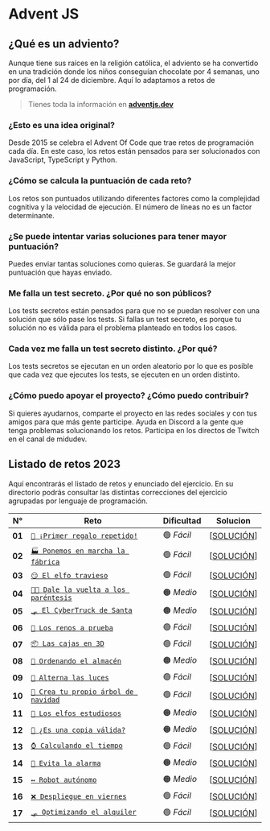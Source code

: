 # Advent JS

## ¿Qué es un adviento?

Aunque tiene sus raíces en la religión católica, el adviento se ha convertido en una tradición donde los niños conseguían chocolate por 4 semanas, uno por día, del 1 al 24 de diciembre. Aquí lo adaptamos a retos de programación.

> Tienes toda la información en **[adventjs.dev](https://adventjs.dev/es)**

### ¿Esto es una idea original?

Desde 2015 se celebra el Advent Of Code que trae retos de programación cada día. En este caso, los retos están pensados para ser solucionados con JavaScript, TypeScript y Python.

### ¿Cómo se calcula la puntuación de cada reto?

Los retos son puntuados utilizando diferentes factores como la complejidad cognitiva y la velocidad de ejecución. El número de líneas no es un factor determinante.

### ¿Se puede intentar varias soluciones para tener mayor puntuación?

Puedes enviar tantas soluciones como quieras. Se guardará la mejor puntuación que hayas enviado.

### Me falla un test secreto. ¿Por qué no son públicos?

Los tests secretos están pensados para que no se puedan resolver con una solución que sólo pase los tests. Si fallas un test secreto, es porque tu solución no es válida para el problema planteado en todos los casos.

### Cada vez me falla un test secreto distinto. ¿Por qué?

Los tests secretos se ejecutan en un orden aleatorio por lo que es posible que cada vez que ejecutes los tests, se ejecuten en un orden distinto.

### ¿Cómo puedo apoyar el proyecto? ¿Cómo puedo contribuir?

Si quieres ayudarnos, comparte el proyecto en las redes sociales y con tus amigos para que más gente participe. Ayuda en Discord a la gente que tenga problemas solucionando los retos. Participa en los directos de Twitch en el canal de midudev.

## Listado de retos 2023

Aquí encontrarás el listado de retos y enunciado del ejercicio. En su directorio podrás consultar las distintas correcciones del ejercicio agrupadas por lenguaje de programación.

| N°     | Reto                                                             | Dificultad | Solucion                                 |
| ------ | ---------------------------------------------------------------- | ---------- | ---------------------------------------- |
| **01** | [`🎁 ¡Primer regalo repetido!`](./2023/Reto-01/README.md)        | 🟢 _Fácil_ | [[SOLUCIÓN](./2023/Reto-01/solution.js)] |
| **02** | [`🏭 Ponemos en marcha la fábrica`](./2023/Reto-02/README.md)    | 🟢 _Fácil_ | [[SOLUCIÓN](./2023/Reto-02/solution.js)] |
| **03** | [`😏 El elfo travieso`](./2023/Reto-03/README.md)                | 🟢 _Fácil_ | [[SOLUCIÓN](./2023/Reto-03/solution.js)] |
| **04** | [`😵‍💫 Dale la vuelta a los paréntesis`](./2023/Reto-04/README.md) | 🟠 _Medio_ | [[SOLUCIÓN](./2023/Reto-04/solution.js)] |
| **05** | [`🛷 El CyberTruck de Santa`](./2023/Reto-05/README.md)          | 🟠 _Medio_ | [[SOLUCIÓN](./2023/Reto-05/solution.js)] |
| **06** | [`🦌 Los renos a prueba`](./2023/Reto-06/README.md)              | 🟢 _Fácil_ | [[SOLUCIÓN](./2023/Reto-06/solution.js)] |
| **07** | [`📦 Las cajas en 3D`](./2023/Reto-07/README.md)                 | 🟢 _Fácil_ | [[SOLUCIÓN](./2023/Reto-07/solution.js)] |
| **08** | [`🏬 Ordenando el almacén`](./2023/Reto-08/README.md)            | 🟠 _Medio_ | [[SOLUCIÓN](./2023/Reto-08/solution.js)] |
| **09** | [`🚦 Alterna las luces`](./2023/Reto-09/README.md)               | 🟢 _Fácil_ | [[SOLUCIÓN](./2023/Reto-09/solution.js)] |
| **10** | [`🎄 Crea tu propio árbol de navidad`](./2023/Reto-10/README.md) | 🟢 _Fácil_ | [[SOLUCIÓN](./2023/Reto-10/solution.js)] |
| **11** | [`📖 Los elfos estudiosos`](./2023/Reto-11/README.md)            | 🟠 _Medio_ | [[SOLUCIÓN](./2023/Reto-11/solution.js)] |
| **12** | [`📸 ¿Es una copia válida?`](./2023/Reto-12/README.md)           | 🟠 _Medio_ | [[SOLUCIÓN](./2023/Reto-12/solution.js)] |
| **13** | [`⌚️ Calculando el tiempo`](./2023/Reto-13/README.md)           | 🟢 _Fácil_ | [[SOLUCIÓN](./2023/Reto-13/solution.js)] |
| **14** | [`🚨 Evita la alarma`](./2023/Reto-14/README.md)                 | 🟠 _Medio_ | [[SOLUCIÓN](./2023/Reto-14/solution.js)] |
| **15** | [`↔️ Robot autónomo`](./2023/Reto-15/README.md)                  | 🟠 _Medio_ | [[SOLUCIÓN](./2023/Reto-15/solution.js)] |
| **16** | [`❌ Despliegue en viernes`](./2023/Reto-16/README.md)           | 🟢 _Fácil_ | [[SOLUCIÓN](./2023/Reto-16/solution.js)] |
| **17** | [`🛷 Optimizando el alquiler`](./2023/Reto-17/README.md)         | 🟢 _Fácil_ | [[SOLUCIÓN](./2023/Reto-17/solution.js)] |
